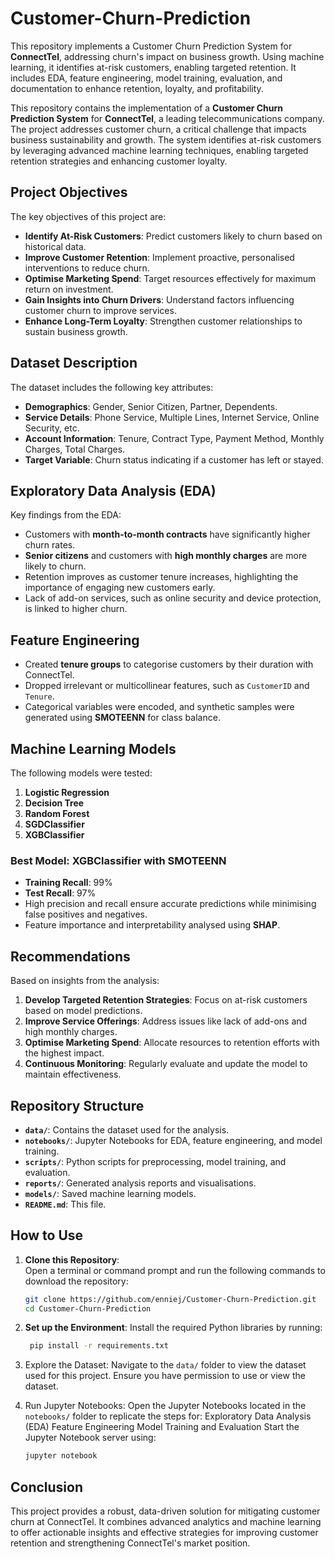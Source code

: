 # Customer-Churn-Prediction
This repository implements a Customer Churn Prediction System for **ConnectTel**, addressing churn's impact on business growth. Using machine learning, it identifies at-risk customers, enabling targeted retention. It includes EDA, feature engineering, model training, evaluation, and documentation to enhance retention, loyalty, and profitability.

This repository contains the implementation of a **Customer Churn Prediction System** for **ConnectTel**, a leading telecommunications company. The project addresses customer churn, a critical challenge that impacts business sustainability and growth. The system identifies at-risk customers by leveraging advanced machine learning techniques, enabling targeted retention strategies and enhancing customer loyalty.

## Project Objectives
The key objectives of this project are:
- **Identify At-Risk Customers**: Predict customers likely to churn based on historical data.
- **Improve Customer Retention**: Implement proactive, personalised interventions to reduce churn.
- **Optimise Marketing Spend**: Target resources effectively for maximum return on investment.
- **Gain Insights into Churn Drivers**: Understand factors influencing customer churn to improve services.
- **Enhance Long-Term Loyalty**: Strengthen customer relationships to sustain business growth.

## Dataset Description
The dataset includes the following key attributes:
- **Demographics**: Gender, Senior Citizen, Partner, Dependents.
- **Service Details**: Phone Service, Multiple Lines, Internet Service, Online Security, etc.
- **Account Information**: Tenure, Contract Type, Payment Method, Monthly Charges, Total Charges.
- **Target Variable**: Churn status indicating if a customer has left or stayed.

## Exploratory Data Analysis (EDA)
Key findings from the EDA:
- Customers with **month-to-month contracts** have significantly higher churn rates.
- **Senior citizens** and customers with **high monthly charges** are more likely to churn.
- Retention improves as customer tenure increases, highlighting the importance of engaging new customers early.
- Lack of add-on services, such as online security and device protection, is linked to higher churn.

## Feature Engineering
- Created **tenure groups** to categorise customers by their duration with ConnectTel.
- Dropped irrelevant or multicollinear features, such as `CustomerID` and `Tenure`.
- Categorical variables were encoded, and synthetic samples were generated using **SMOTEENN** for class balance.

## Machine Learning Models
The following models were tested:
1. **Logistic Regression**
2. **Decision Tree**
3. **Random Forest**
4. **SGDClassifier**
5. **XGBClassifier**

### Best Model: XGBClassifier with SMOTEENN
- **Training Recall**: 99%
- **Test Recall**: 97%
- High precision and recall ensure accurate predictions while minimising false positives and negatives.
- Feature importance and interpretability analysed using **SHAP**.

## Recommendations
Based on insights from the analysis:
1. **Develop Targeted Retention Strategies**: Focus on at-risk customers based on model predictions.
2. **Improve Service Offerings**: Address issues like lack of add-ons and high monthly charges.
3. **Optimise Marketing Spend**: Allocate resources to retention efforts with the highest impact.
4. **Continuous Monitoring**: Regularly evaluate and update the model to maintain effectiveness.

## Repository Structure
- **`data/`**: Contains the dataset used for the analysis.
- **`notebooks/`**: Jupyter Notebooks for EDA, feature engineering, and model training.
- **`scripts/`**: Python scripts for preprocessing, model training, and evaluation.
- **`reports/`**: Generated analysis reports and visualisations.
- **`models/`**: Saved machine learning models.
- **`README.md`**: This file.

## How to Use

1. **Clone this Repository**:  
   Open a terminal or command prompt and run the following commands to download the repository:
   ```bash
   git clone https://github.com/enniej/Customer-Churn-Prediction.git
   cd Customer-Churn-Prediction
2. **Set up the Environment**:
Install the required Python libraries by running:
   ```bash
    pip install -r requirements.txt

3. Explore the Dataset:
Navigate to the `data/` folder to view the dataset used for this project. Ensure you have permission to use or view the dataset.

4. Run Jupyter Notebooks:
Open the Jupyter Notebooks located in the `notebooks/` folder to replicate the steps for:
Exploratory Data Analysis (EDA)
Feature Engineering
Model Training and Evaluation
Start the Jupyter Notebook server using:
   ```bash
   jupyter notebook

## Conclusion
This project provides a robust, data-driven solution for mitigating customer churn at ConnectTel. It combines advanced analytics and machine learning to offer actionable insights and effective strategies for improving customer retention and strengthening ConnectTel's market position.

   
